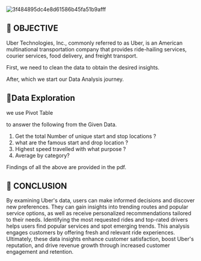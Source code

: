 
![3f484895dc4e8d61586b45fa51b9afff](https://github.com/user-attachments/assets/14643a83-91b4-4700-9268-dba87728c840)


## 📄 **OBJECTIVE**
Uber Technologies, Inc., commonly referred to as Uber, is an American multinational transportation company that provides ride-hailing services, courier services, food delivery, and freight transport.

First, we need to clean the data to obtain the desired insights.

After, which we start our Data Analysis journey.






## 📄**Data Exploration**

we use Pivot Table

to answer the following from the Given Data.


1. Get the total Number of unique start and stop locations ?
2. what are the famous start and drop location ?
3. Highest speed travelled with what purpose ?
4. Average by category?





  
  Findings of all the above are provided in the pdf.
## 📝 **CONCLUSION**
By examining Uber's data, users can make informed decisions and discover new preferences. They can gain insights into trending routes and popular service options, as well as receive personalized recommendations tailored to their needs. Identifying the most requested rides and top-rated drivers helps users find popular services and spot emerging trends. This analysis engages customers by offering fresh and relevant ride experiences. Ultimately, these data insights enhance customer satisfaction, boost Uber's reputation, and drive revenue growth through increased customer engagement and retention.
